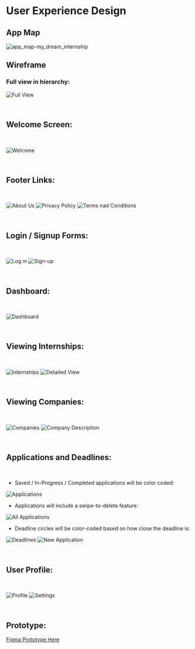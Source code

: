 # User Experience Design

## App Map

![app_map-my_dream_internship](https://user-images.githubusercontent.com/38569809/194262809-f5e4f1b4-4787-45c1-9b88-4d6651ab86de.png)


## Wireframe 

### Full view in hierarchy:
![Full View](https://user-images.githubusercontent.com/38569809/194262933-670cd4d6-51f8-4ae6-8a7e-e01b70c22277.png)

<br>

## Welcome Screen:

<br>

![Welcome](https://user-images.githubusercontent.com/38569809/194262971-64f34cd9-7838-4f5b-8e42-d2a91d4e1ee1.png)

<br>

## Footer Links:

<br>

![About Us](https://user-images.githubusercontent.com/38569809/194263034-35c0ec6e-8a24-4913-9847-edc00a61c8e4.png)
![Privacy Policy](https://user-images.githubusercontent.com/38569809/194263035-f3276d63-08b4-4f33-9c20-ad07d0e0f51f.png)
![Terms nad Conditions](https://user-images.githubusercontent.com/38569809/194263037-44c48cfa-8dac-42f4-8697-a86fd88ea4b0.png)

<br>

## Login / Signup Forms:

<br>

![Log in](https://user-images.githubusercontent.com/38569809/194263082-df1a0ecc-dac0-44f4-b8a6-acde73795cf8.png)
![Sign-up](https://user-images.githubusercontent.com/38569809/194263084-c23b9570-27a2-4b66-bb8b-ece607474f4d.png)

<br>

## Dashboard:

<br>

![Dashboard](https://user-images.githubusercontent.com/38569809/194263117-87393357-6cc3-41f5-938c-fbc31d6898f6.png)

<br>

## Viewing Internships:

<br>

![Internships](https://user-images.githubusercontent.com/38569809/194263244-8ab6c9b1-47ab-45f8-82cb-ad2cc64230a8.png)
![Detailed View](https://user-images.githubusercontent.com/38569809/194263241-a4f2af99-eb1f-4b6e-a8ab-7d9bb0cce9c7.png)

<br>

## Viewing Companies:

<br>

![Companies](https://user-images.githubusercontent.com/38569809/194263336-4457752a-1188-4b9c-a355-5165c5205b16.png)
![Company Description](https://user-images.githubusercontent.com/38569809/194263339-0f30ce75-b3cb-4e1c-aa21-a2ceaf66ce6b.png)

<br>

## Applications and Deadlines:

<br>

* Saved / In-Progress / Completed applications will be color coded:

![Applications](https://user-images.githubusercontent.com/38569809/194263437-c0abf80a-3e3c-4462-bcf4-9daccce0f6c3.png)

* Applications will include a swipe-to-delete feature:

![All Applications](https://user-images.githubusercontent.com/38569809/194263434-9c63e55b-df44-4370-9c01-7ce0f4593e3d.png)

* Deadline circles will be color-coded based on how close the deadline is:

![Deadlines](https://user-images.githubusercontent.com/38569809/194263439-f9631884-7c17-4472-b625-7a2cf3977295.png)
![New Application](https://user-images.githubusercontent.com/38569809/194263441-8ab80add-969e-47f9-9ea4-6d59fb3ab793.png)


<br>

## User Profile:

<br>

![Profile](https://user-images.githubusercontent.com/38569809/194263499-fc60547a-6b44-4a34-8941-3756ed5e31c7.png)
![Settings](https://user-images.githubusercontent.com/38569809/194263501-75c8e474-e8f8-4776-a6ae-1be3910e15e1.png)

<br>

## Prototype:

[Figma Prototype Here](https://www.figma.com/embed?embed_host=share&url=https%3A%2F%2Fwww.figma.com%2Fproto%2FmsHvJzstZxK4PLGPgSBU1Y%2FDraft1%3Fpage-id%3D0%253A1%26node-id%3D1%253A2%26viewport%3D408%252C561%252C0.08%26scaling%3Dscale-down%26starting-point-node-id%3D1%253A2%26show-proto-sidebar%3D1)
